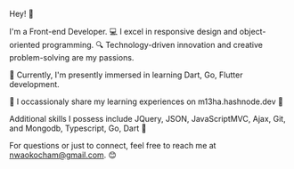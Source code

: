 Hey! 👋

I'm a Front-end Developer. 💻 I excel in responsive design and object-oriented programming. 🔍 Technology-driven innovation and creative problem-solving are my passions.

🌱 Currently, I'm presently immersed in learning Dart, Go, Flutter development.

📝 I occassionaly share my learning experiences on m13ha.hashnode.dev 📖

Additional skills I possess include JQuery, JSON, JavaScriptMVC, Ajax, Git, and Mongodb, Typescript, Go, Dart 💪

For questions or just to connect, feel free to reach me at nwaokocham@gmail.com. 😊

